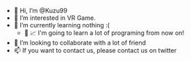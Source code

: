 - 👋 Hi, I’m @Kuzu99
- 👀 I’m interested in VR Game.
- 🌱 I’m currently learning nothing :( 
  - 📝 📈 I'm going to learn a lot of programing from now on!
- 💞️ I’m looking to collaborate with a lot of friend
- 📫 If you want to contact us, please contact us on twitter

<!---
Kuzu99/Kuzu99 is a ✨ special ✨ repository because its `README.md` (this file) appears on your GitHub profile.
You can click the Preview link to take a look at your changes.
--->
